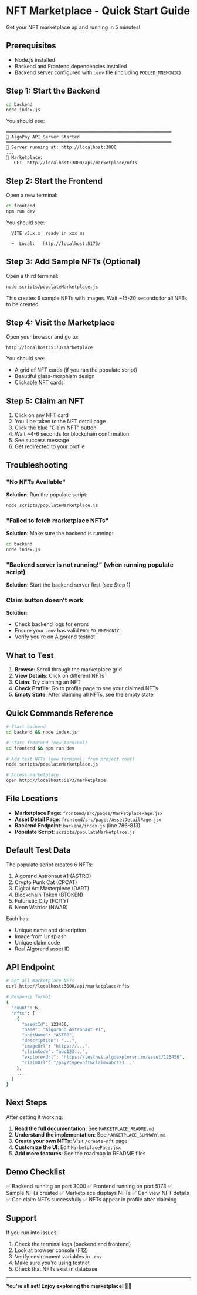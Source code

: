 # NFT Marketplace - Quick Start Guide

Get your NFT marketplace up and running in 5 minutes!

## Prerequisites

- Node.js installed
- Backend and Frontend dependencies installed
- Backend server configured with `.env` file (including `POOLED_MNEMONIC`)

## Step 1: Start the Backend

```bash
cd backend
node index.js
```

You should see:
```
═══════════════════════════════════════════════════════════════
🚀 AlgoPay API Server Started
═══════════════════════════════════════════════════════════════
📍 Server running at: http://localhost:3000
...
🛒 Marketplace:
   GET  http://localhost:3000/api/marketplace/nfts
```

## Step 2: Start the Frontend

Open a new terminal:

```bash
cd frontend
npm run dev
```

You should see:
```
  VITE v5.x.x  ready in xxx ms

  ➜  Local:   http://localhost:5173/
```

## Step 3: Add Sample NFTs (Optional)

Open a third terminal:

```bash
node scripts/populateMarketplace.js
```

This creates 6 sample NFTs with images. Wait ~15-20 seconds for all NFTs to be created.

## Step 4: Visit the Marketplace

Open your browser and go to:
```
http://localhost:5173/marketplace
```

You should see:
- A grid of NFT cards (if you ran the populate script)
- Beautiful glass-morphism design
- Clickable NFT cards

## Step 5: Claim an NFT

1. Click on any NFT card
2. You'll be taken to the NFT detail page
3. Click the blue "Claim NFT" button
4. Wait ~4-6 seconds for blockchain confirmation
5. See success message
6. Get redirected to your profile

## Troubleshooting

### "No NFTs Available"

**Solution**: Run the populate script:
```bash
node scripts/populateMarketplace.js
```

### "Failed to fetch marketplace NFTs"

**Solution**: Make sure the backend is running:
```bash
cd backend
node index.js
```

### "Backend server is not running!" (when running populate script)

**Solution**: Start the backend server first (see Step 1)

### Claim button doesn't work

**Solution**: 
- Check backend logs for errors
- Ensure your `.env` has valid `POOLED_MNEMONIC`
- Verify you're on Algorand testnet

## What to Test

1. **Browse**: Scroll through the marketplace grid
2. **View Details**: Click on different NFTs
3. **Claim**: Try claiming an NFT
4. **Check Profile**: Go to profile page to see your claimed NFTs
5. **Empty State**: After claiming all NFTs, see the empty state

## Quick Commands Reference

```bash
# Start backend
cd backend && node index.js

# Start frontend (new terminal)
cd frontend && npm run dev

# Add test NFTs (new terminal, from project root)
node scripts/populateMarketplace.js

# Access marketplace
open http://localhost:5173/marketplace
```

## File Locations

- **Marketplace Page**: `frontend/src/pages/MarketplacePage.jsx`
- **Asset Detail Page**: `frontend/src/pages/AssetDetailPage.jsx`
- **Backend Endpoint**: `backend/index.js` (line 786-813)
- **Populate Script**: `scripts/populateMarketplace.js`

## Default Test Data

The populate script creates 6 NFTs:
1. Algorand Astronaut #1 (ASTRO)
2. Crypto Punk Cat (CPCAT)
3. Digital Art Masterpiece (DART)
4. Blockchain Token (BTOKEN)
5. Futuristic City (FCITY)
6. Neon Warrior (NWAR)

Each has:
- Unique name and description
- Image from Unsplash
- Unique claim code
- Real Algorand asset ID

## API Endpoint

```bash
# Get all marketplace NFTs
curl http://localhost:3000/api/marketplace/nfts

# Response format
{
  "count": 6,
  "nfts": [
    {
      "assetId": 123456,
      "name": "Algorand Astronaut #1",
      "unitName": "ASTRO",
      "description": "...",
      "imageUrl": "https://...",
      "claimCode": "abc123...",
      "explorerUrl": "https://testnet.algoexplorer.io/asset/123456",
      "claimUrl": "/pay?type=nft&claim=abc123..."
    },
    ...
  ]
}
```

## Next Steps

After getting it working:

1. **Read the full documentation**: See `MARKETPLACE_README.md`
2. **Understand the implementation**: See `MARKETPLACE_SUMMARY.md`
3. **Create your own NFTs**: Visit `/create-nft` page
4. **Customize the UI**: Edit `MarketplacePage.jsx`
5. **Add more features**: See the roadmap in README files

## Demo Checklist

✅ Backend running on port 3000
✅ Frontend running on port 5173
✅ Sample NFTs created
✅ Marketplace displays NFTs
✅ Can view NFT details
✅ Can claim NFTs successfully
✅ NFTs appear in profile after claiming

## Support

If you run into issues:
1. Check the terminal logs (backend and frontend)
2. Look at browser console (F12)
3. Verify environment variables in `.env`
4. Make sure you're using testnet
5. Check that NFTs exist in database

---

**You're all set! Enjoy exploring the marketplace! 🎨🛒**


